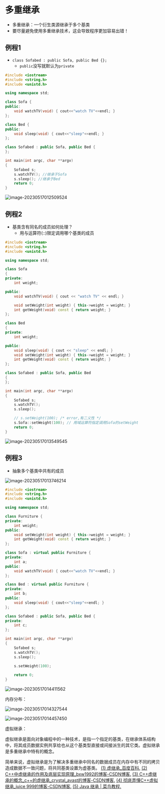 # 多重继承

- 多重继承：一个衍生类源继承于多个基类
- 要尽量避免使用多重继承技术，这会导致程序更加容易出错！

## 例程1

- `class Sofabed : public Sofa, public Bed {};`
  - `public`没写就默认为`private`

```c++
#include <iostream>
#include <string.h>
#include <unistd.h>

using namespace std;

class Sofa {
public:
	void watchTV(void) { cout<<"watch TV"<<endl; }
};

class Bed {
public:
	void sleep(void) { cout<<"sleep"<<endl; }
};

class Sofabed : public Sofa, public Bed {
};

int main(int argc, char **argv)
{
	Sofabed s;
	s.watchTV(); //继承于Sofa
	s.sleep(); //继承于Bed
	return 0;
}
```

![image-20230517012509524](https://pic-1304959529.cos.ap-guangzhou.myqcloud.com/DB/image-20230517012509524.png)



## 例程2

- 基类含有同名的成员如何处理？
  - 用与运算符(::)限定调用哪个基类的成员

```c++
#include <iostream>
#include <string.h>
#include <unistd.h>

using namespace std;

class Sofa
{
private:
	int weight;

public:
	void watchTV(void) { cout << "watch TV" << endl; }

	void setWeight(int weight) { this->weight = weight; }
	int getWeight(void) const { return weight; }
};

class Bed
{
private:
	int weight;

public:
	void sleep(void) { cout << "sleep" << endl; }
	void setWeight(int weight) { this->weight = weight; }
	int getWeight(void) const { return weight; }
};

class Sofabed : public Sofa, public Bed
{
};

int main(int argc, char **argv)
{
	Sofabed s;
	s.watchTV();
	s.sleep();

	// s.setWeight(100); /* error,有二义性 */
	s.Sofa::setWeight(100); // 用域运算符指定调用Sofa的setWeight
	return 0;
}

```

![image-20230517013549545](https://pic-1304959529.cos.ap-guangzhou.myqcloud.com/DB/image-20230517013549545.png)



## 例程3

- 抽象多个基类中共有的成员

![image-20230517013746214](https://pic-1304959529.cos.ap-guangzhou.myqcloud.com/DB/image-20230517013746214.png)



```c++
#include <iostream>
#include <string.h>
#include <unistd.h>

using namespace std;

class Furniture {
private:
	int weight;
public:
	void setWeight(int weight) { this->weight = weight; }
	int getWeight(void) const { return weight; }
};

class Sofa : virtual public Furniture {
private:
	int a;
public:
	void watchTV(void) { cout<<"watch TV"<<endl; }
};

class Bed : virtual public Furniture {
private:
	int b;
public:
	void sleep(void) { cout<<"sleep"<<endl; }
};

class Sofabed : public Sofa, public Bed {
private:
	int c;
};

int main(int argc, char **argv)
{
	Sofabed s;
	s.watchTV();
	s.sleep();

	s.setWeight(100);
	
	return 0;
}
```

![image-20230517014411562](https://pic-1304959529.cos.ap-guangzhou.myqcloud.com/DB/image-20230517014411562.png)

内存分布：

![image-20230517014327544](https://pic-1304959529.cos.ap-guangzhou.myqcloud.com/DB/image-20230517014327544.png)

![image-20230517014457450](https://pic-1304959529.cos.ap-guangzhou.myqcloud.com/DB/image-20230517014457450.png)

虚拟继承：

虚拟继承是面向对象编程中的一种技术，是指一个指定的基类，在继承体系结构中，将其成员数据实例共享给也从这个基类型直接或间接派生的其它类。虚拟继承是多重继承中特有的概念。

简单来说，虚拟继承是为了解决多重继承中同名的数据成员在内存中有不同的拷贝造成数据不一致问题，将共同基类设置为虚基类。
[(1) 虚继承_百度百科.]( https://baike.baidu.com/item/%E8%99%9A%E7%BB%A7%E6%89%BF/2149276)
[(2) C++中虚继承的作用及底层实现原理_bxw1992的博客-CSDN博客.]( https://blog.csdn.net/bxw1992/article/details/77726390)
[(3) C++虚继承的概念_c++的虚继承_crystal_avast的博客-CSDN博客.]( https://blog.csdn.net/crystal_avast/article/details/7678704)
[(4) 彻底弄懂C++虚拟继承_juice 999的博客-CSDN博客.]( https://blog.csdn.net/weixin_44212838/article/details/125971934)
[(5) Java 继承 | 菜鸟教程. ](https://www.runoob.com/java/java-inheritance.html)